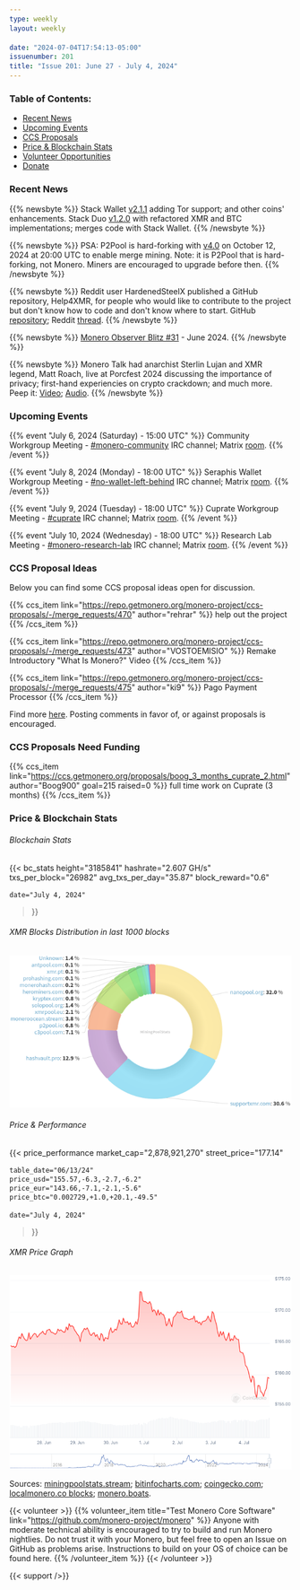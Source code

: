 ```yaml
---
type: weekly
layout: weekly

date: "2024-07-04T17:54:13-05:00"
issuenumber: 201
title: "Issue 201: June 27 - July 4, 2024"
---
```


### Table of Contents:

- [Recent News](#news)
- [Upcoming Events](#events)
- [CCS Proposals](#proposals)
- [Price & Blockchain Stats](#stats)
- [Volunteer Opportunities](#volunteer)
- [Donate](#donate)

### Recent News

{{% newsbyte %}}
Stack Wallet [v2.1.1](https://github.com/cypherstack/stack_wallet/releases/tag/build_235) adding Tor support; and other coins' enhancements. Stack Duo [v1.2.0](https://github.com/cypherstack/stack_duo/releases/tag/build_20) with refactored XMR and BTC implementations; merges code with Stack Wallet.
{{% /newsbyte %}}

{{% newsbyte %}}
PSA: P2Pool is hard-forking with [v4.0](https://github.com/SChernykh/p2pool/releases/tag/v4.0) on October 12, 2024 at 20:00 UTC to enable merge mining. Note: it is P2Pool that is hard-forking, not Monero. Miners are encouraged to upgrade before then.
{{% /newsbyte %}}

{{% newsbyte %}}
Reddit user HardenedSteelX published a GitHub repository, Help4XMR, for people who would like to contribute to the project but don't know how to code and don't know where to start. GitHub [repository](https://github.com/HardenedSteel/Help4XMR); Reddit [thread](https://l.opnxng.com/r/Monero/comments/1dt2di4/would_you_like_to_contribute_and_even_earn_monero/).
{{% /newsbyte %}}

{{% newsbyte %}}
[Monero Observer Blitz #31](https://monero.observer/monero-observer-blitz-june-2024/) - June 2024.
{{% /newsbyte %}}

{{% newsbyte %}}
Monero Talk had anarchist Sterlin Lujan and XMR legend, Matt Roach, live at Porcfest 2024 discussing the importance of privacy; first-hand experiencies on crypto crackdown; and much more. Peep it: [Video](https://iv.datura.network/watch?v=62SL3nWC5-g); [Audio](https://www.monerotalk.live/monerotalk-316).
{{% /newsbyte %}}

### Upcoming Events

{{% event "July 6, 2024 (Saturday) - 15:00 UTC" %}}
Community Workgroup Meeting - [#monero-community](irc://irc.libera.chat/#monero-community) IRC channel; Matrix [room](https://matrix.to/#/#monero-community:monero.social).
{{% /event %}}

{{% event "July 8, 2024 (Monday) - 18:00 UTC" %}}
Seraphis Wallet Workgroup Meeting - [#no-wallet-left-behind](irc://irc.libera.chat/#no-wallet-left-behind) IRC channel; Matrix [room](https://matrix.to/#/#no-wallet-left-behind:monero.social).
{{% /event %}}

{{% event "July 9, 2024 (Tuesday) - 18:00 UTC" %}}
Cuprate Workgroup Meeting - [#cuprate](irc://irc.libera.chat/#cuprate) IRC channel; Matrix [room](https://matrix.to/#/#cuprate:monero.social).
{{% /event %}}

{{% event "July 10, 2024 (Wednesday) - 18:00 UTC" %}}
Research Lab Meeting - [#monero-research-lab](irc://irc.libera.chat/#monero-research-lab) IRC channel; Matrix [room](https://matrix.to/#/#monero-research-lab:monero.social).
{{% /event %}}

### CCS Proposal Ideas

Below you can find some CCS proposal ideas open for discussion.

{{% ccs_item link="https://repo.getmonero.org/monero-project/ccs-proposals/-/merge_requests/470" author="rehrar" %}}
help out the project
{{% /ccs_item %}}

{{% ccs_item link="https://repo.getmonero.org/monero-project/ccs-proposals/-/merge_requests/473" author="VOSTOEMISIO" %}}
Remake Introductory "What Is Monero?" Video
{{% /ccs_item %}}

{{% ccs_item link="https://repo.getmonero.org/monero-project/ccs-proposals/-/merge_requests/475" author="ki9" %}}
Pago Payment Processor
{{% /ccs_item %}}

Find more [here](https://ccs.getmonero.org/ideas/). Posting comments in favor of, or against proposals is encouraged.

### CCS Proposals Need Funding

{{% ccs_item link="https://ccs.getmonero.org/proposals/boog_3_months_cuprate_2.html" author="Boog900" goal=215 raised=0 %}}
full time work on Cuprate (3 months)
{{% /ccs_item %}}

### Price & Blockchain Stats

###### Blockchain Stats

{{< bc_stats
	height="3185841"
	hashrate="2.607 GH/s"
	txs_per_block="26982"
	avg_txs_per_day="35.87"
	block_reward="0.6"

	date="July 4, 2024"
>}}

###### XMR Blocks Distribution in last 1000 blocks

![Hashrate Pool Distribution Pie Chart](./hash.png)

###### Price & Performance

{{< price_performance
	market_cap="2,878,921,270"
	street_price="177.14"

	table_date="06/13/24"
	price_usd="155.57,-6.3,-2.7,-6.2"
	price_eur="143.66,-7.1,-2.1,-5.6"
	price_btc="0.002729,+1.0,+20.1,-49.5"

	date="July 4, 2024"
>}}

###### XMR Price Graph

![XMR Price Graph](./price.png)

Sources: [miningpoolstats.stream](https://miningpoolstats.stream/monero); [bitinfocharts.com](https://bitinfocharts.com/monero/); [coingecko.com](https://www.coingecko.com/en/coins/monero); [localmonero.co blocks](https://localmonero.co/blocks); [monero.boats](https://monero.boats/).

{{< volunteer >}}
{{% volunteer_item title="Test Monero Core Software" link="https://github.com/monero-project/monero" %}}
Anyone with moderate technical ability is encouraged to try to build and run Monero nightlies. Do not trust it with your Monero, but feel free to open an Issue on GitHub as problems arise. Instructions to build on your OS of choice can be found here. 
{{% /volunteer_item %}}
{{< /volunteer >}}

{{< support />}}
